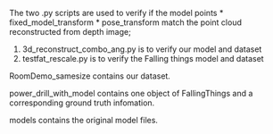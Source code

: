 The two .py scripts are used to verify if the model points * fixed_model_transform * pose_transform match the point cloud reconstructed from depth image;
1. 3d_reconstruct_combo_ang.py is to verify our model and dataset
2. testfat_rescale.py is to verify the Falling things model and dataset

RoomDemo_samesize contains our dataset.

power_drill_with_model contains one object of FallingThings and a corresponding ground truth infomation.

models contains the original model files.
